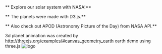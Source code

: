 ** Explore our solar system with NASA!**
>
** The planets were made with D3.js.**
>
** Also check out APOD (Astronomy Picture of the Day) from NASA API.**
>
3d planet animation was created by http://threejs.org/examples/#canvas_geometry_earth earth demo using three.js
![logo](/public/img/gif/giphy(2).gif)
